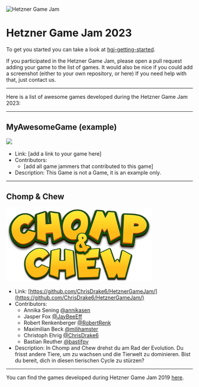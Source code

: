 ![Hetzner Game Jam](images/hetzner_game_jam_logo.svg "Hetzner Game Jam")

# Hetzner Game Jam 2023

To get you started you can take a look at [hgj-getting-started](https://github.com/hetzneronline/hgj-getting-started.git).

If you participated in the Hetzner Game Jam, please open a pull request adding your game to the list of games.
It would also be nice if you could add a screenshot (either to your own repository, or here)
If you need help with that, just contact us.

---

Here is a list of awesome games developed during the Hetzner Game Jam 2023:

[comment]: <> (add your game here, you can find an example at the end of this file)

---

MyAwesomeGame (example)
-----------------------

<img src="images/hetzner_game_jam_logo_small.png" height="200">

- Link: [add a link to your game here]
- Contributors:
  - [add all game jammers that contributed to this game]
- Description: This Game is not a Game, it is an example only.

---

Chomp & Chew
-----------------------

<img src="images/chompnchew.png" height="200">

- Link: [https://github.com/ChrisDrake6/HetznerGameJam/](https://github.com/ChrisDrake6/HetznerGameJam/)
- Contributors:
  - Annika Sening [@annikasen](https://www.github.com/annikasen)
  - Jasper Fox [@JayBeeEff](https://www.github.com/JayBeeEff)
  - Robert Renkenberger [@RobertRenk](https://www.github.com/RobertRenk)
  - Maximilian Beck [@milihamster](https://www.github.com/milihamster)
  - Christoph Ehrig [@ChrisDrake6](https://www.github.com/ChrisDrake6)
  - Bastian Reuther [@bastifpv](https://www.github.com/bastifpv)
- Description: In Chomp and Chew drehst du am Rad der Evolution. Du frisst andere Tiere, um zu wachsen und die Tierwelt zu dominieren. Bist du bereit, dich in diesen tierischen Cycle zu stürzen?

---

You can find the games developed during Hetzner Game Jam 2019 [here](hetzner_game_jam_2019.md).
